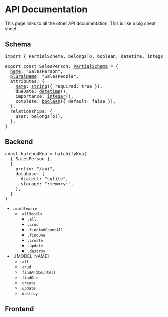 # API Documentation

This page links to all the other API documentation. This is like a big cheat sheet.

## Schema

<pre>
import { PartialSchema, belongsTo, boolean, datetime, integer, hasMany, string } from "@hatchifyjs/core"
  
export const SalesPerson: <a href="./naming.md">PartialSchema</a> = {
  <a href="./naming.md#schemaname">name</a>: "SalesPerson",
  <a href="./naming.md#schemapluralname">pluralName</a>: "SalesPeople",
  attributes: {
    <a href="./naming.md#schemaattributesattribute_name">name</a>: <a href="./attribute-types/string.md">string</a>({ required: true }),
    dueDate: <a href="./attribute-types/datetime">datetime</a>(),
    importance: <a href="./attribute-types/integer.md">integer</a>(),
    complete: <a href="./attribute-types/boolean.md">boolean</a>({ default: false }),
  },
  relationships: {
    user: belongsTo(),
  },
}
</pre>

## Backend

<pre>
const hatchedKoa = hatchifyKoa(
  { SalesPerson },
  {
    prefix: "/api",
    database: {
      dialect: "sqlite",
      storage: ":memory:",
    },
  }
)
</pre>

- `.middleware`
  - `.allModels`
    - `.all`
    - `.crud`
    - `.findAndCountAll`
    - `.findOne`
    - `.create`
    - `.update`
    - `.destroy`
 - `.[MODEL_NAME]
    - `.all`
    - `.crud`
    - `.findAndCountAll`
    - `.findOne`
    - `.create`
    - `.update`
    - `.destroy`

## Frontend
